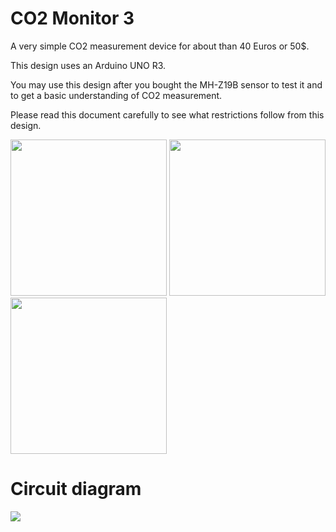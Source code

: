 # CO2 Monitor 3

A very simple CO2 measurement device for about than 40 Euros or 50$. 

This design uses an Arduino UNO R3. 

You may use this design after you bought the MH-Z19B sensor to test it and to get a basic understanding of CO2 measurement.

Please read this document carefully to see what restrictions follow from this design.

<img src="../../../raw/master/CO2Monitor3/Example 529 ppm.JPG" width="250">

<img src="../../../raw/master/CO2Monitor3/Example 861 ppm.JPG" width="250">

<img src="../../../raw/master/CO2Monitor3/Example 1741 ppm.JPG" width="250">

# Circuit diagram

<img src="../../../raw/master/CO2Monitor3/CircuitDiagramCO2Monitor3.png">

